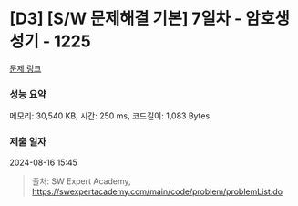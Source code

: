 # [D3] [S/W 문제해결 기본] 7일차 - 암호생성기 - 1225 

[문제 링크](https://swexpertacademy.com/main/code/problem/problemDetail.do?contestProbId=AV14uWl6AF0CFAYD) 

### 성능 요약

메모리: 30,540 KB, 시간: 250 ms, 코드길이: 1,083 Bytes

### 제출 일자

2024-08-16 15:45



> 출처: SW Expert Academy, https://swexpertacademy.com/main/code/problem/problemList.do